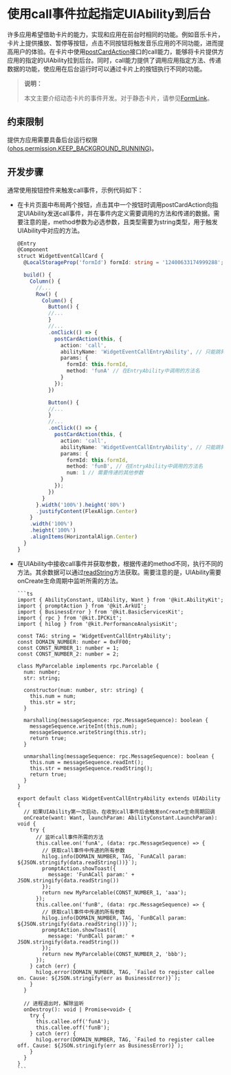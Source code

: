 # 使用call事件拉起指定UIAbility到后台


许多应用希望借助卡片的能力，实现和应用在前台时相同的功能。例如音乐卡片，卡片上提供播放、暂停等按钮，点击不同按钮将触发音乐应用的不同功能，进而提高用户的体验。在卡片中使用[postCardAction](../reference/apis-arkui/js-apis-postCardAction.md#postcardaction)接口的call能力，能够将卡片提供方应用的指定的UIAbility拉到后台。同时，call能力提供了调用应用指定方法、传递数据的功能，使应用在后台运行时可以通过卡片上的按钮执行不同的功能。

> **说明：**
>
> 本文主要介绍动态卡片的事件开发。对于静态卡片，请参见[FormLink](../reference/apis-arkui/arkui-ts/ts-container-formlink.md)。

## 约束限制

提供方应用需要具备后台运行权限([ohos.permission.KEEP_BACKGROUND_RUNNING](../security/AccessToken/permissions-for-all.md#ohospermissionkeep_background_running))。

## 开发步骤

通常使用按钮控件来触发call事件，示例代码如下：


- 在卡片页面中布局两个按钮，点击其中一个按钮时调用postCardAction向指定UIAbility发送call事件，并在事件内定义需要调用的方法和传递的数据。需要注意的是，method参数为必选参数，且类型需要为string类型，用于触发UIAbility中对应的方法。
  
    ```ts
    @Entry
    @Component
    struct WidgetEventCallCard {
      @LocalStorageProp('formId') formId: string = '12400633174999288';
    
      build() {
        Column() {
          //...
          Row() {
            Column() {
              Button() {
              //...
              }
              //...
              .onClick(() => {
                postCardAction(this, {
                  action: 'call',
                  abilityName: 'WidgetEventCallEntryAbility', // 只能跳转到当前应用下的UIAbility
                  params: {
                    formId: this.formId,
                    method: 'funA' // 在EntryAbility中调用的方法名
                  }
                });
              })
    
              Button() {
              //...
              }
              //...
              .onClick(() => {
                postCardAction(this, {
                  action: 'call',
                  abilityName: 'WidgetEventCallEntryAbility', // 只能跳转到当前应用下的UIAbility
                  params: {
                    formId: this.formId,
                    method: 'funB', // 在EntryAbility中调用的方法名
                    num: 1 // 需要传递的其他参数
                  }
                });
              })
            }
          }.width('100%').height('80%')
          .justifyContent(FlexAlign.Center)
        }
        .width('100%')
        .height('100%')
        .alignItems(HorizontalAlign.Center)
      }
    }
    ```
  
- 在UIAbility中接收call事件并获取参数，根据传递的method不同，执行不同的方法。其余数据可以通过[readString](../reference/apis-ipc-kit/js-apis-rpc.md#readstring)方法获取。需要注意的是，UIAbility需要onCreate生命周期中监听所需的方法。
  
      ```ts
      import { AbilityConstant, UIAbility, Want } from '@kit.AbilityKit';
      import { promptAction } from '@kit.ArkUI';
      import { BusinessError } from '@kit.BasicServicesKit';
      import { rpc } from '@kit.IPCKit';
      import { hilog } from '@kit.PerformanceAnalysisKit';
      
      const TAG: string = 'WidgetEventCallEntryAbility';
      const DOMAIN_NUMBER: number = 0xFF00;
      const CONST_NUMBER_1: number = 1;
      const CONST_NUMBER_2: number = 2;
      
      class MyParcelable implements rpc.Parcelable {
        num: number;
        str: string;
      
        constructor(num: number, str: string) {
          this.num = num;
          this.str = str;
        }
      
        marshalling(messageSequence: rpc.MessageSequence): boolean {
          messageSequence.writeInt(this.num);
          messageSequence.writeString(this.str);
          return true;
        }
      
        unmarshalling(messageSequence: rpc.MessageSequence): boolean {
          this.num = messageSequence.readInt();
          this.str = messageSequence.readString();
          return true;
        }
      }
      
      export default class WidgetEventCallEntryAbility extends UIAbility {
        // 如果UIAbility第一次启动，在收到call事件后会触发onCreate生命周期回调
        onCreate(want: Want, launchParam: AbilityConstant.LaunchParam): void {
          try {
            // 监听call事件所需的方法
            this.callee.on('funA', (data: rpc.MessageSequence) => {
              // 获取call事件中传递的所有参数
              hilog.info(DOMAIN_NUMBER, TAG, `FunACall param:  ${JSON.stringify(data.readString())}`);
              promptAction.showToast({
                message: 'FunACall param:' + JSON.stringify(data.readString())
              });
              return new MyParcelable(CONST_NUMBER_1, 'aaa');
            });
            this.callee.on('funB', (data: rpc.MessageSequence) => {
              // 获取call事件中传递的所有参数
              hilog.info(DOMAIN_NUMBER, TAG, `FunBCall param:  ${JSON.stringify(data.readString())}`);
              promptAction.showToast({
                message: 'FunBCall param:' + JSON.stringify(data.readString())
              });
              return new MyParcelable(CONST_NUMBER_2, 'bbb');
            });
          } catch (err) {
            hilog.error(DOMAIN_NUMBER, TAG, `Failed to register callee on. Cause: ${JSON.stringify(err as BusinessError)}`);
          }
        }
      
        // 进程退出时，解除监听
        onDestroy(): void | Promise<void> {
          try {
            this.callee.off('funA');
            this.callee.off('funB');
          } catch (err) {
            hilog.error(DOMAIN_NUMBER, TAG, `Failed to register callee off. Cause: ${JSON.stringify(err as BusinessError)}`);
          }
        }
      }
      ```
